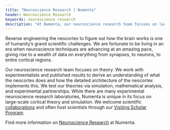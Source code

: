 ```yaml
---
title: "Neuroscience Research | Numenta"
header: Neuroscience Research
keywords: neuroscience research
description: "At Numenta, our neuroscience research team focuses on large-scale cortical theory and simulation. We work with experimentalists and published results to derive an understanding of the neocortex. We test our theories via simulation, mathematical analysis, and experimental partnerships."
---
```


Reverse engineering the neocortex to figure out how the brain works is one of humanity’s grand scientific challenges. We are fortunate to be living in an era when neuroscience techniques are advancing at an amazing pace, giving rise to a wealth of data on everything from synapses, to neurons, to entire cortical regions.

Our neuroscience research team focuses on theory. We work with experimentalists and published results to derive an understanding of what the neocortex does and how the detailed architecture of the neocortex implements this. We test our theories via simulation, mathematical analysis, and experimental partnerships. While there are many experimental neuroscience research laboratories, Numenta is unique in its focus on large-scale cortical theory and simulation. We welcome scientific [collaborations](/contact) and often host scientists through our [Visiting Scholar Program](/company/careers-and-team/careers/visiting-scholar-program/).

Find more information on [Neuroscience Research](/neuroscience-research/cortical-theory/) at Numenta.  

